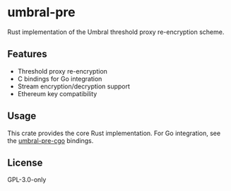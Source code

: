 # umbral-pre

Rust implementation of the Umbral threshold proxy re-encryption scheme.

## Features

- Threshold proxy re-encryption
- C bindings for Go integration
- Stream encryption/decryption support
- Ethereum key compatibility

## Usage

This crate provides the core Rust implementation. For Go integration, see the [umbral-pre-cgo](../umbral-pre-cgo/) bindings.

## License

GPL-3.0-only
